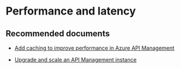 <properties
    pageTitle="Performance and latency"
    description="Performance and latency"
    service="microsoft.apim"
    resource="apimanagement"
    authors="jeremiahwalters"
    displayOrder="19"
    selfHelpType="generic"
    supportTopicIds="3231309"
    resourceTags=""
    productPesIds="15551"
    cloudEnvironments="public"
/>

# Performance and latency

## **Recommended documents**
* [Add caching to improve performance in Azure API Management](https://docs.microsoft.com/en-us/azure/api-management/api-management-howto-cache)
	
* [Upgrade and scale an API Management instance](https://docs.microsoft.com/en-us/azure/api-management/upgrade-and-scale)

